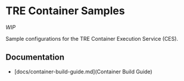 # TRE Container Samples

_WIP_

Sample configurations for the TRE Container Execution Service (CES).

## Documentation

- [docs/container-build-guide.md](Container Build Guide)
